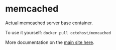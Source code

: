 memcached
===========

Actual memcached server base container.

To use it yourself: `docker pull octohost/memcached`

More documentation on the [main site here](http://www.octohost.io/data-stores.html).
